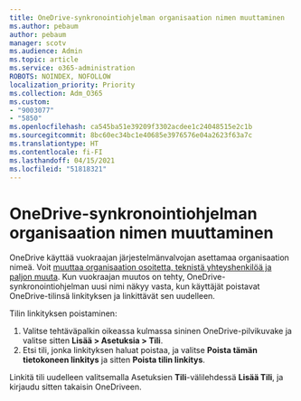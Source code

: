 ```yaml
---
title: OneDrive-synkronointiohjelman organisaation nimen muuttaminen
ms.author: pebaum
author: pebaum
manager: scotv
ms.audience: Admin
ms.topic: article
ms.service: o365-administration
ROBOTS: NOINDEX, NOFOLLOW
localization_priority: Priority
ms.collection: Adm_O365
ms.custom:
- "9003077"
- "5850"
ms.openlocfilehash: ca545ba51e39209f3302acdee1c24048515e2c1b
ms.sourcegitcommit: 8bc60ec34bc1e40685e3976576e04a2623f63a7c
ms.translationtype: HT
ms.contentlocale: fi-FI
ms.lasthandoff: 04/15/2021
ms.locfileid: "51818321"
---
```

# <a name="change-the-organization-name-for-the-onedrive-sync-client"></a>OneDrive-synkronointiohjelman organisaation nimen muuttaminen

OneDrive käyttää vuokraajan järjestelmänvalvojan asettamaa organisaation nimeä.  Voit [muuttaa organisaation osoitetta, teknistä yhteyshenkilöä ja paljon muuta](https://docs.microsoft.com/microsoft-365/admin/manage/change-address-contact-and-more). Kun vuokraajan muutos on tehty, OneDrive-synkronointiohjelman uusi nimi näkyy vasta, kun käyttäjät poistavat OneDrive-tilinsä linkityksen ja linkittävät sen uudelleen.

Tilin linkityksen poistaminen:

1. Valitse tehtäväpalkin oikeassa kulmassa sininen OneDrive-pilvikuvake ja valitse sitten  **Lisää > Asetuksia > Tili**.
2. Etsi tili, jonka linkityksen haluat poistaa,  ja valitse  **Poista tämän tietokoneen linkitys** ja sitten  **Poista tilin linkitys**.

Linkitä tili uudelleen valitsemalla Asetuksien **Tili**-välilehdessä **Lisää Tili**, ja kirjaudu sitten takaisin OneDriveen.